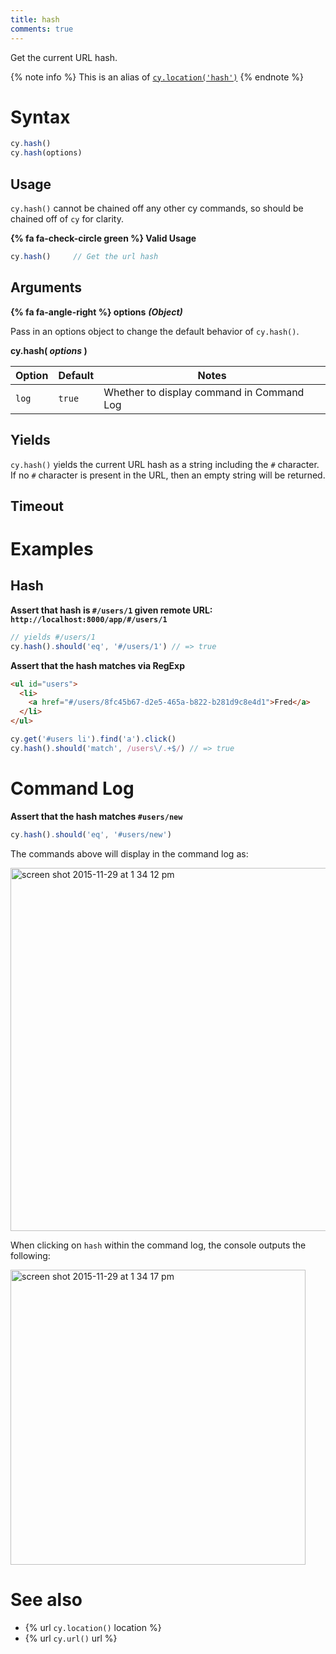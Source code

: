 ```yaml
---
title: hash
comments: true
---
```


Get the current URL hash.

{% note info %}
This is an alias of [`cy.location('hash')`](https://on.cypress.io/api/location)
{% endnote %}

# Syntax

```javascript
cy.hash()
cy.hash(options)
```

## Usage

`cy.hash()` cannot be chained off any other cy commands, so should be chained off of `cy` for clarity.

**{% fa fa-check-circle green %} Valid Usage**

```javascript
cy.hash()     // Get the url hash
```

## Arguments

**{% fa fa-angle-right %} options** ***(Object)***

Pass in an options object to change the default behavior of `cy.hash()`.

**cy.hash( *options* )**

Option | Default | Notes
--- | --- | ---
`log` | `true` | Whether to display command in Command Log

## Yields

`cy.hash()` yields the current URL hash as a string including the `#` character. If no `#` character is present in the URL, then an empty string will be returned.

## Timeout

# Examples

## Hash

**Assert that hash is `#/users/1` given remote URL: `http://localhost:8000/app/#/users/1`**

```javascript
// yields #/users/1
cy.hash().should('eq', '#/users/1') // => true
```

**Assert that the hash matches via RegExp**

```html
<ul id="users">
  <li>
    <a href="#/users/8fc45b67-d2e5-465a-b822-b281d9c8e4d1">Fred</a>
  </li>
</ul>
```

```javascript
cy.get('#users li').find('a').click()
cy.hash().should('match', /users\/.+$/) // => true
```

# Command Log

**Assert that the hash matches `#users/new`**

```javascript
cy.hash().should('eq', '#users/new')
```

The commands above will display in the command log as:

<img width="581" alt="screen shot 2015-11-29 at 1 34 12 pm" src="https://cloud.githubusercontent.com/assets/1271364/11459152/ed737be4-969d-11e5-823e-1d12cd7d03b1.png">

When clicking on `hash` within the command log, the console outputs the following:

<img width="472" alt="screen shot 2015-11-29 at 1 34 17 pm" src="https://cloud.githubusercontent.com/assets/1271364/11459153/f0aa6476-969d-11e5-9851-302957f9eb0f.png">

# See also

- {% url `cy.location()` location %}
- {% url `cy.url()` url %}

